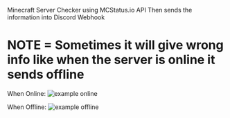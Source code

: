 Minecraft Server Checker using MCStatus.io API
Then sends the information into Discord Webhook

# NOTE = Sometimes it will give wrong info like when the server is online it sends offline

When Online:
![example online](https://github.com/imaddevils/minecraft-server-checker/assets/143414368/aa057b87-b4e2-453d-bd37-1d742abaa72b)

When Offline:
![example offline](https://github.com/imaddevils/minecraft-server-checker/assets/143414368/2b377f3e-fa2f-4efc-ade4-ae363d52a4d1)
